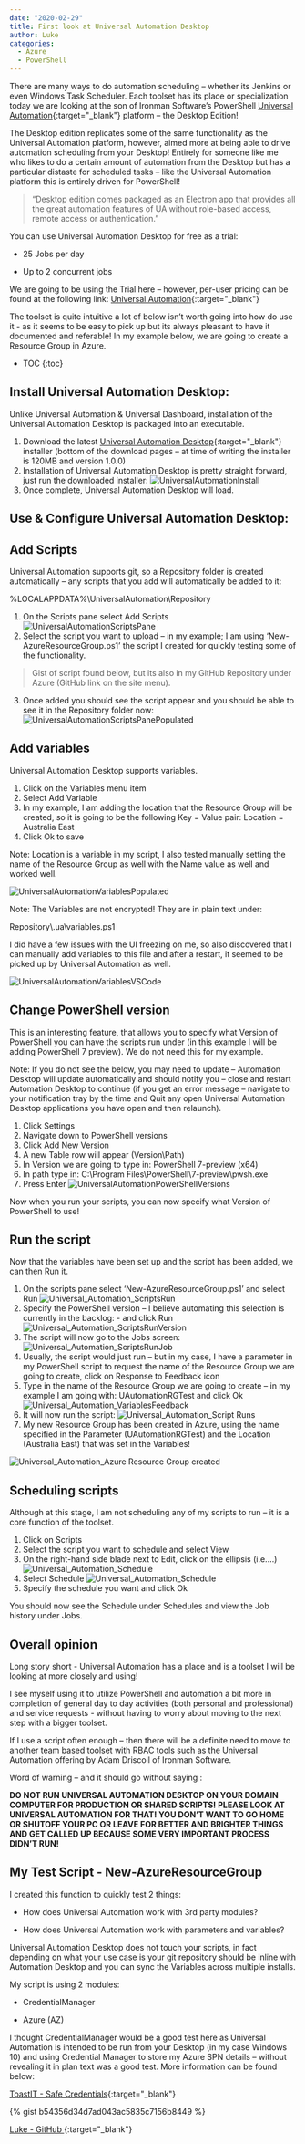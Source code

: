```yaml
---
date: "2020-02-29"
title: First look at Universal Automation Desktop
author: Luke
categories:
  - Azure
  - PowerShell
---
```


There are many ways to do automation scheduling – whether its Jenkins or even
Windows Task Scheduler. Each toolset has its place or specialization
today we are looking at the son of Ironman Software’s PowerShell [Universal
Automation](https://universalautomation.io/){:target="_blank"} platform – the Desktop Edition!

The Desktop edition replicates some of the same functionality as the Universal
Automation platform, however, aimed more at being able to drive automation
scheduling from your Desktop! Entirely for someone like me who likes to do a
certain amount of automation from the Desktop but has a particular distaste for
scheduled tasks – like the Universal Automation platform this is entirely driven
for PowerShell!

>   “Desktop edition comes packaged as an Electron app that provides all the great
>   automation features of UA without role-based access, remote access or
>   authentication.”

You can use Universal Automation Desktop for free as a trial:

-   25 Jobs per day

-   Up to 2 concurrent jobs

We are going to be using the Trial here – however, per-user pricing can be found
at the following link:  [Universal Automation](https://ironmansoftware.com/universal-automation/){:target="_blank"}

The toolset is quite intuitive a lot of below isn’t worth going into how do use
it - as it seems to be easy to pick up but its always pleasant to have it documented
and referable! In my example below, we are going to
create a Resource Group in Azure.

* TOC
{:toc}


## Install Universal Automation Desktop:

Unlike Universal Automation & Universal Dashboard, installation of the Universal
Automation Desktop is packaged into an executable.

1.  Download the latest [Universal Automation
    Desktop](https://ironmansoftware.com/downloads/){:target="_blank"} installer (bottom of the
    download pages – at time of writing the installer is 120MB and version
    1.0.0)
2.  Installation of Universal Automation Desktop is pretty straight forward,
    just run the downloaded installer:
![UniversalAutomationInstall](/images/posts/Universal_Automation_Installer.png)
3.  Once complete, Universal Automation Desktop will load.

## Use & Configure Universal Automation Desktop:

Add Scripts
-----------

Universal Automation supports git, so a Repository folder is created
automatically – any scripts that you add will automatically be added to it:

%LOCALAPPDATA%\\UniversalAutomation\\Repository

1. On the Scripts pane select Add Scripts
![UniversalAutomationScriptsPane](/images/posts/Universal_Automation_ScriptsPane.png)
2. Select the script you want to upload – in my example; I am using
    ‘New-AzureResourceGroup.ps1’ the script I created for quickly testing some
    of the functionality.
>   Gist of script found below, but its also in my GitHub Repository under
>   Azure (GitHub link on the site menu).
3. Once added you should see the script appear and you should be able to see it
    in the Repository folder now:
![UniversalAutomationScriptsPanePopulated](/images/posts/Universal_Automation_ScriptsPanePopulated.png)

## Add variables

Universal Automation Desktop supports variables.

1. Click on the Variables menu item
2. Select Add Variable
3. In my example, I am adding the location that the Resource Group will be
    created, so it is going to be the following Key = Value pair: Location = Australia East
4. Click Ok to save

Note: Location is a variable in my script, I also tested manually setting the
name of the Resource Group as well with the Name value as well and worked well.

![UniversalAutomationVariablesPopulated](/images/posts/Universal_Automation_Variables.png)

Note: The Variables are not encrypted! They are in plain text under:

Repository\\.ua\\variables.ps1

I did have a few issues with the UI freezing on me, so also discovered that I
can manually add variables to this file and after a restart, it seemed to be
picked up by Universal Automation as well.

![UniversalAutomationVariablesVSCode](/images/posts/Universal_Automation_VariablesVSCode.png)

## Change PowerShell version

This is an interesting feature, that allows you to specify what Version of
PowerShell you can have the scripts run under (in this example I will be adding
PowerShell 7 preview). We do not need this for my example.

Note: If you do not see the below, you may need to update – Automation Desktop
will update automatically and should notify you – close and restart Automation
Desktop to continue (if you get an error message – navigate to your notification
tray by the time and Quit any open Universal Automation Desktop applications you
have open and then relaunch).

1. Click Settings
2. Navigate down to PowerShell versions
3. Click Add New Version
4. A new Table row will appear (Version\\Path)
5. In Version we are going to type in: PowerShell 7-preview (x64)
6. In path type in: C:\\Program Files\\PowerShell\\7-preview\\pwsh.exe
7. Press Enter
![UniversalAutomationPowerShellVersions](/images/posts/Universal_Automation_PowerShellVersions.png)

Now when you run your scripts, you can now specify what Version of PowerShell to
use!

## Run the script

Now that the variables have been set up and the script has been added, we can
then Run it.

1. On the scripts pane select ‘New-AzureResourceGroup.ps1’ and select Run
![Universal_Automation_ScriptsRun](/images/posts/Universal_Automation_ScriptsRun.png)
2. Specify the PowerShell version – I believe automating this selection is
    currently in the backlog: - and click Run
![Universal_Automation_ScriptsRunVersion](/images/posts/Universal_Automation_ScriptsRunVer.png)
3. The script will now go to the Jobs screen:
![Universal_Automation_ScriptsRunJob](/images/posts/Universal_Automation_ScriptsRunJob.png)
4. Usually, the script would just run – but in my case, I have a parameter in
    my PowerShell script to request the name of the Resource Group we are going
    to create, click on Response to Feedback icon
5. Type in the name of the Resource Group we are going to create – in my
    example I am going with: UAutomationRGTest and click Ok
![Universal_Automation_VariablesFeedback](/images/posts/Universal_Automation_VariablesFeedback.png)
6. It will now run the script:
![Universal_Automation_Script Runs](/images/posts/Universal_Automation_ScriptsRunJob2.png)
7. My new Resource Group has been created in Azure, using the name specified in
    the Parameter (UAutomationRGTest) and the Location (Australia East) that was
    set in the Variables!

![Universal_Automation_Azure Resource Group created](/images/posts/Universal_Automation_AzureResourceGroupCreated.png)

## Scheduling scripts

Although at this stage, I am not scheduling any of my scripts to run – it is a
core function of the toolset.

1. Click on Scripts
2. Select the script you want to schedule and select View
3. On the right-hand side blade next to Edit, click on the ellipsis (i.e.…)
  ![Universal_Automation_Schedule](/images/posts/Universal_Automation_Schedule1.png)
4. Select Schedule
  ![Universal_Automation_Schedule](/images/posts/Universal_Automation_Schedule2.png)
5. Specify the schedule you want and click Ok

You should now see the Schedule under Schedules and view the Job history under
Jobs.

## Overall opinion
Long story short - Universal Automation has a place and is a toolset I will be looking at more closely and using!

I see myself using it to utilize PowerShell and automation a bit more in completion of general day to day activities (both personal and professional) and service requests - without having to worry about moving to the next step with a bigger toolset.

If I use a script often enough – then there will be a definite need to move to another team based toolset with RBAC tools such as the Universal Automation offering by Adam Driscoll of Ironman Software.

Word of warning – and it should go without saying :

**DO NOT RUN UNIVERSAL AUTOMATION DESKTOP ON YOUR DOMAIN COMPUTER FOR PRODUCTION
OR SHARED SCRIPTS! PLEASE LOOK AT UNIVERSAL AUTOMATION FOR THAT! YOU DON’T WANT
TO GO HOME OR SHUTOFF YOUR PC OR LEAVE FOR BETTER AND BRIGHTER THINGS AND GET
CALLED UP BECAUSE SOME VERY IMPORTANT PROCESS DIDN’T RUN!** 

## My Test Script - New-AzureResourceGroup

I created this function to quickly test 2 things:

-   How does Universal Automation work with 3rd party modules?

-   How does Universal Automation work with parameters and variables?

Universal Automation Desktop does not touch your scripts, in fact depending on
what your use case is your git repository should be inline with Automation
Desktop and you can sync the Variables across multiple installs.

My script is using 2 modules:

-   CredentialManager

-   Azure (AZ)

I thought CredentialManager would be a good test here as Universal Automation is
intended to be run from your Desktop (in my case Windows 10) and using
Credential Manager to store my Azure SPN details – without revealing it in plan
text was a good test. More information can be found below:

 [ToastIT - Safe Credentials](https://toastit.dev/2018/07/10/safe-credentials/){:target="_blank"}

{% gist b54356d34d7ad043ac5835c7156b8449 %}

 [Luke - GitHub ](https://github.com/lukemurraynz){:target="_blank"}

